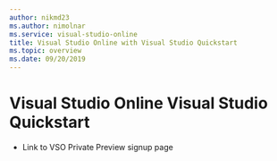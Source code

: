 ```yaml
---
author: nikmd23
ms.author: nimolnar
ms.service: visual-studio-online
title: Visual Studio Online with Visual Studio Quickstart
ms.topic: overview
ms.date: 09/20/2019
---
```


# Visual Studio Online Visual Studio Quickstart

- Link to VSO Private Preview signup page
